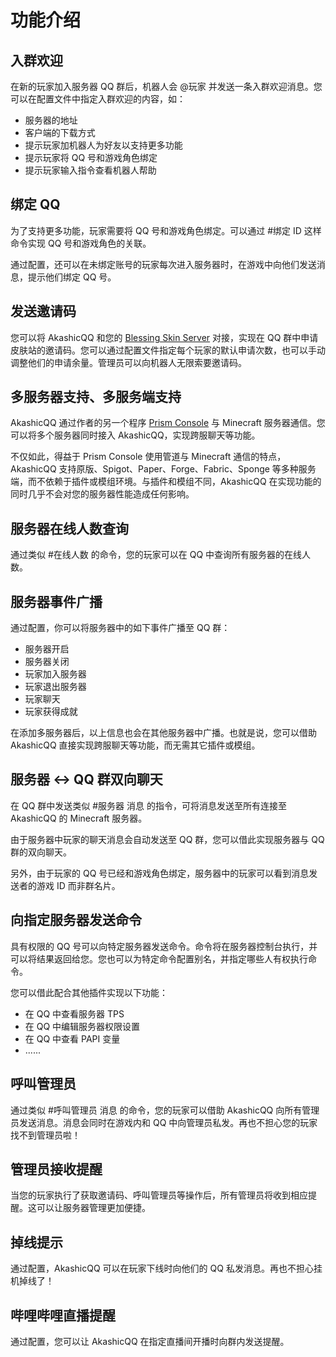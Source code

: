 # 功能介绍

## 入群欢迎

在新的玩家加入服务器 QQ 群后，机器人会 @玩家 并发送一条入群欢迎消息。您可以在配置文件中指定入群欢迎的内容，如：

+ 服务器的地址
+ 客户端的下载方式
+ 提示玩家加机器人为好友以支持更多功能
+ 提示玩家将 QQ 号和游戏角色绑定
+ 提示玩家输入指令查看机器人帮助

## 绑定 QQ

为了支持更多功能，玩家需要将 QQ 号和游戏角色绑定。可以通过 #绑定 ID 这样命令实现 QQ 号和游戏角色的关联。

通过配置，还可以在未绑定账号的玩家每次进入服务器时，在游戏中向他们发送消息，提示他们绑定 QQ 号。

## 发送邀请码

您可以将 AkashicQQ 和您的 [Blessing Skin Server](https://github.com/bs-community/blessing-skin-server) 对接，实现在 QQ 群中申请皮肤站的邀请码。您可以通过配置文件指定每个玩家的默认申请次数，也可以手动调整他们的申请余量。管理员可以向机器人无限索要邀请码。

## 多服务器支持、多服务端支持

AkashicQQ 通过作者的另一个程序 [Prism Console](https://github.com/Mythologyli/Prism) 与 Minecraft 服务器通信。您可以将多个服务器同时接入 AkashicQQ，实现跨服聊天等功能。

不仅如此，得益于 Prism Console 使用管道与 Minecraft 通信的特点，AkashicQQ 支持原版、Spigot、Paper、Forge、Fabric、Sponge 等多种服务端，而不依赖于插件或模组环境。与插件和模组不同，AkashicQQ 在实现功能的同时几乎不会对您的服务器性能造成任何影响。

## 服务器在线人数查询

通过类似 #在线人数 的命令，您的玩家可以在 QQ 中查询所有服务器的在线人数。

## 服务器事件广播

通过配置，你可以将服务器中的如下事件广播至 QQ 群：

+ 服务器开启
+ 服务器关闭
+ 玩家加入服务器
+ 玩家退出服务器
+ 玩家聊天
+ 玩家获得成就

在添加多服务器后，以上信息也会在其他服务器中广播。也就是说，您可以借助 AkashicQQ 直接实现跨服聊天等功能，而无需其它插件或模组。

## 服务器 <-> QQ 群双向聊天

在 QQ 群中发送类似 #服务器 消息 的指令，可将消息发送至所有连接至 AkashicQQ 的 Minecraft 服务器。

由于服务器中玩家的聊天消息会自动发送至 QQ 群，您可以借此实现服务器与 QQ 群的双向聊天。

另外，由于玩家的 QQ 号已经和游戏角色绑定，服务器中的玩家可以看到消息发送者的游戏 ID 而非群名片。

## 向指定服务器发送命令

具有权限的 QQ 号可以向特定服务器发送命令。命令将在服务器控制台执行，并可以将结果返回给您。您也可以为特定命令配置别名，并指定哪些人有权执行命令。

您可以借此配合其他插件实现以下功能：

+ 在 QQ 中查看服务器 TPS
+ 在 QQ 中编辑服务器权限设置
+ 在 QQ 中查看 PAPI 变量
+ ......

## 呼叫管理员

通过类似 #呼叫管理员 消息 的命令，您的玩家可以借助 AkashicQQ 向所有管理员发送消息。消息会同时在游戏内和 QQ 中向管理员私发。再也不担心您的玩家找不到管理员啦！

## 管理员接收提醒

当您的玩家执行了获取邀请码、呼叫管理员等操作后，所有管理员将收到相应提醒。这可以让服务器管理更加便捷。

## 掉线提示

通过配置，AkashicQQ 可以在玩家下线时向他们的 QQ 私发消息。再也不担心挂机掉线了！

## 哔哩哔哩直播提醒

通过配置，您可以让 AkashicQQ 在指定直播间开播时向群内发送提醒。
